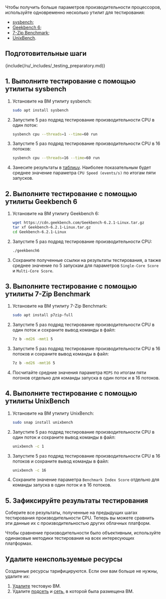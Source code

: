 Чтобы получить больше параметров производительности процессоров, используйте одновременно несколько утилит для тестирования:

* [sysbench](https://github.com/akopytov/sysbench);
* [Geekbench 6](https://www.geekbench.com/);
* [7-Zip Benchmark](https://www.7-cpu.com/);
* [UnixBench](https://github.com/ProTechEx/unixbench).

## Подготовительные шаги

{include(/ru/_includes/_testing_preparatory.md)}

## 1. Выполните тестирование с помощью утилиты sysbench

1. Установите на ВМ утилиту sysbench:

    ```bash
    sudo apt install sysbench
    ```

1. Запустите 5 раз подряд тестирование производительности CPU в один поток:

    ```bash
    sysbench cpu --threads=1 --time=60 run
    ```

1. Запустите 5 раз подряд тестирование производительности CPU в 16 потоков:

    ```bash
    sysbench cpu --threads=16 --time=60 run
    ```

1. Занесите результаты в [таблицу](../assets/cpu_testing.xlsx "download"). Наиболее показательным будет среднее значение параметра `CPU Speed (events/s)` по итогам пяти запусков.

## 2. Выполните тестирование с помощью утилиты Geekbench 6

1. Установите на ВМ утилиту Geekbench 6:

    ```bash
    wget https://cdn.geekbench.com/Geekbench-6.2.1-Linux.tar.gz
    tar xf Geekbench-6.2.1-Linux.tar.gz
    cd Geekbench-6.2.1-Linux
    ```

1. Запустите 5 раз подряд тестирование производительности CPU:

    ```bash
    ./geekbench6
    ```

1. Сохраните полученные ссылки на результаты тестирования, а также среднее значение по 5 запускам для параметров `Single-Core Score` и `Multi-Core Score`.

## 3. Выполните тестирование с помощью утилиты 7-Zip Benchmark

1. Установите на ВМ утилиту 7-Zip Benchmark:

    ```bash
    sudo apt install p7zip-full
    ```

1. Запустите 5 раз подряд тестирование производительности CPU в один поток и сохраните вывод команды в файл:

    ```bash
    7z b -md26 -mmt1 5
    ```

1. Запустите 5 раз подряд тестирование производительности CPU в 16 потоков и сохраните вывод команды в файл:

    ```bash
    7z b -md26 -mmt16 5
    ```

1. Посчитайте средние значения параметра `MIPS` по итогам пяти погонов отдельно для команды запуска в один поток и в 16 потоков.

## 4. Выполните тестирование с помощью утилиты UnixBench

1. Установите на ВМ утилиту UnixBench:

    ```bash
    sudo snap install unixbench
    ```

1. Запустите 5 раз подряд тестирование производительности CPU в один поток и сохраните вывод команды в файл:

    ```bash
    unixbench -c 1
    ```

1. Запустите 5 раз подряд тестирование производительности CPU в 16 потоков и сохраните вывод команды в файл:

     ```bash
    unixbench -c 16
    ```

1. Сохраните значение параметра `Benchmark Index Score` отдельно для команды запуска в один поток и в 16 потоков.

## 5. Зафиксируйте результаты тестирования

Соберите все результаты, полученные на предыдущих шагах тестирования производительности CPU. Теперь вы можете сравнить эти данные их с производительностью других облачных платформ.

<warn>

Чтобы сравнение производительности было объективным, используйте одинаковые методики тестирования на всех интересующих платформах.

</warn>

## Удалите неиспользуемые ресурсы

Созданные ресурсы тарифицируются. Если они вам больше не нужны, удалите их:

1. [Удалите](/ru/computing/iaas/service-management/vm/vm-manage#delete_vm) тестовую ВМ.
1. Удалите [подсеть](/ru/networks/vnet/service-management/net#udalenie_podseti) и [сеть](/ru/networks/vnet/service-management/net#udalenie_seti), в которой была размещена ВМ.
